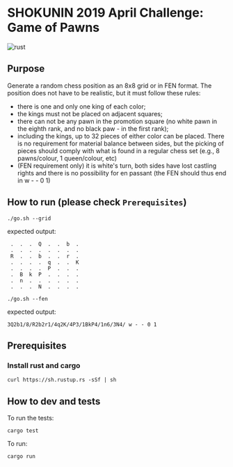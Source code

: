 # SHOKUNIN 2019 April Challenge: Game of Pawns

![rust](https://www.rust-lang.org/static/images/rust-logo-blk.svg)

## Purpose

Generate a random chess position as an 8x8 grid or in FEN format. The position does not have to be realistic, but it must follow these rules:

 - there is one and only one king of each color;
 - the kings must not be placed on adjacent squares;
 - there can not be any pawn in the promotion square (no white pawn in the eighth rank, and no black paw - in the first rank);
 - including the kings, up to 32 pieces of either color can be placed. There is no requirement for material balance between sides, but the picking of pieces should comply with what is found in a regular chess set (e.g., 8 pawns/colour, 1 queen/colour, etc)
 - (FEN requirement only) it is white's turn, both sides have lost castling rights and there is no possibility for en passant (the FEN should thus end in w - - 0 1)


## How to run (please check `Prerequisites`)

```
./go.sh --grid
```

expected output:
```
 .  .  .  Q  .  .  b  .
 .  .  .  .  .  .  .  .
 R  .  .  b  .  .  r  .
 .  .  .  .  q  .  .  K
 .  .  .  .  P  .  .  .
 .  B  k  P  .  .  .  .
 .  n  .  .  .  .  .  .
 .  .  .  N  .  .  .  .
```

```
./go.sh --fen
```

expected output:
```
3Q2b1/8/R2b2r1/4q2K/4P3/1BkP4/1n6/3N4/ w - - 0 1
```

## Prerequisites

### Install rust and cargo
```
curl https://sh.rustup.rs -sSf | sh
```

## How to dev and tests

To run the tests:

```
cargo test
```

To run:

```
cargo run
```